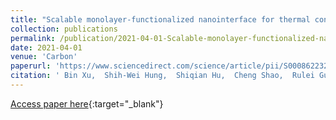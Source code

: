 ```yaml
---
title: "Scalable monolayer-functionalized nanointerface for thermal conductivity enhancement in copper/diamond composite"
collection: publications
permalink: /publication/2021-04-01-Scalable-monolayer-functionalized-nanointerface-for-thermal-conductivity-enhancement-in-copperdiamond-composite
date: 2021-04-01
venue: 'Carbon'
paperurl: 'https://www.sciencedirect.com/science/article/pii/S0008622321000208'
citation: ' Bin Xu,  Shih-Wei Hung,  Shiqian Hu,  Cheng Shao,  Rulei Guo,  Junho Choi,  Takashi Kodama,  Fu-Rong Chen,  Junichiro Shiomi, &quot;Scalable monolayer-functionalized nanointerface for thermal conductivity enhancement in copper/diamond composite.&quot; Carbon, 2021.'
---
```

[Access paper here](https://www.sciencedirect.com/science/article/pii/S0008622321000208){:target="_blank"}
